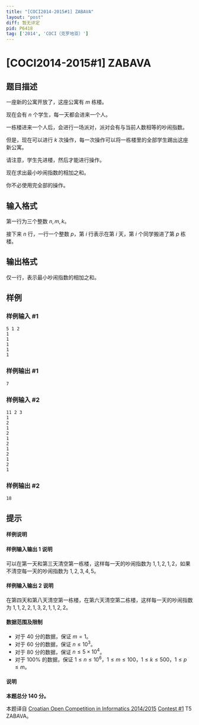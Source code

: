 ```yaml
---
title: "[COCI2014-2015#1] ZABAVA"
layout: "post"
diff: 暂无评定
pid: P6418
tag: ['2014', 'COCI（克罗地亚）']
---
```

# [COCI2014-2015#1] ZABAVA
## 题目描述

一座新的公寓开放了，这座公寓有 $m$ 栋楼。

现在会有 $n$ 个学生，每一天都会进来一个人。

一栋楼进来一个人后，会进行一场派对，派对会有与当前人数相等的吵闹指数。

但是，现在可以进行 $k$ 次操作，每一次操作可以将一栋楼里的全部学生踢出这座新公寓。

请注意，学生先进楼，然后才能进行操作。

现在求出最小吵闹指数的相加之和。

你不必使用完全部的操作。
## 输入格式

第一行为三个整数 $n,m,k$。

接下来 $n$ 行，一行一个整数 $p$，第 $i$ 行表示在第 $i$ 天，第 $i$ 个同学搬进了第 $p$ 栋楼。
## 输出格式

仅一行，表示最小吵闹指数的相加之和。
## 样例

### 样例输入 #1
```
5 1 2
1
1
1
1
1
```
### 样例输出 #1
```
7
```
### 样例输入 #2
```
11 2 3
1
2
1
2
1
2
1
2
1
2
1
```
### 样例输出 #2
```
18
```
## 提示

#### 样例说明
#### 样例输入输出 1 说明
可以在第一天和第三天清空第一栋楼，这样每一天的吵闹指数为 $1,1,2,1,2$，如果不清空每一天的吵闹指数为 $1,2,3,4,5$。
#### 样例输入输出 2 说明
在第四天和第八天清空第一栋楼，在第六天清空第二栋楼，这样每一天的吵闹指数为 $1,1,2,2,1,3,2,1,1,2,2$。
#### 数据范围及限制
- 对于 $40$ 分的数据，保证 $m=1$。
- 对于 $60$ 分的数据，保证 $n\le 10^3$。
- 对于 $80$ 分的数据，保证 $n\le 5\times 10^4$。
- 对于 $100\%$ 的数据，保证 $1\le n\le 10^6$，$1\le m\le 100$，$1\le k\le 500$，$1\le p\le m$。

#### 说明
**本题总分 $140$ 分。**

本题译自 [Croatian Open Competition in Informatics 2014/2015](https://hsin.hr/coci/archive/2014_2015) [Contest #1](https://hsin.hr/coci/archive/2014_2015/contest1_tasks.pdf) T5 ZABAVA。
